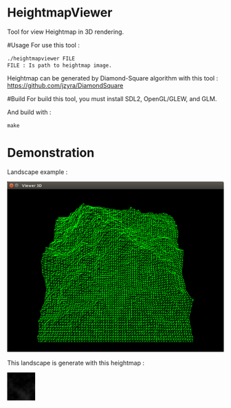 # HeightmapViewer
Tool for view Heightmap in 3D rendering.

#Usage
For use this tool :

    ./heightmapviewer FILE
    FILE : Is path to heightmap image.

Heightmap can be generated by Diamond-Square algorithm with this tool : https://github.com/jzyra/DiamondSquare

#Build
For build this tool, you must install SDL2, OpenGL/GLEW, and GLM.

And build with :

    make

# Demonstration
Landscape example :

![Landscape](https://raw.githubusercontent.com/jzyra/HeightmapViewer/master/demo.png)

  This landscape is generate with this heightmap :
  
![Heightmap](https://raw.githubusercontent.com/jzyra/HeightmapViewer/master/Heightmaps/example2.bmp)
